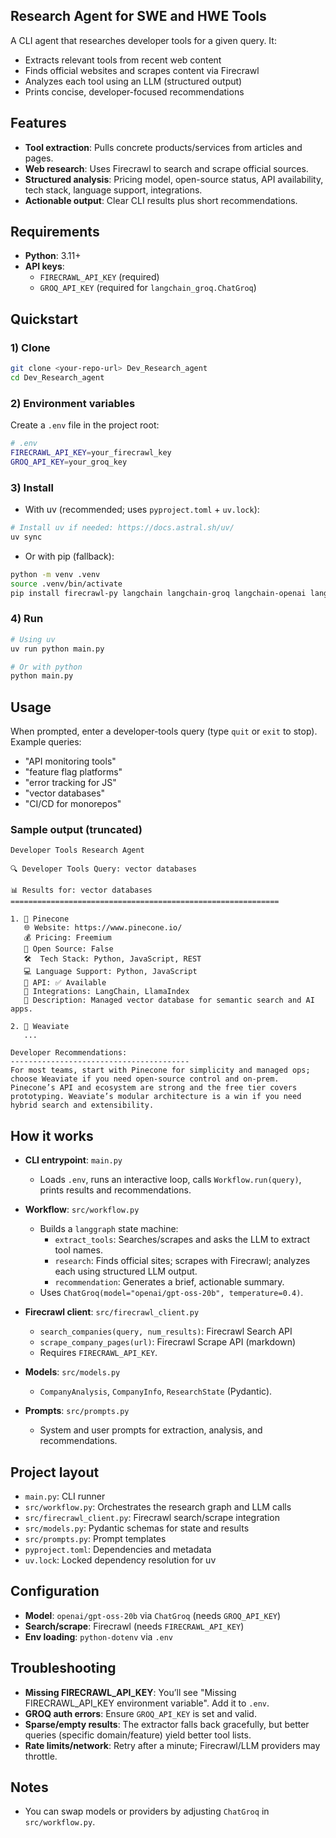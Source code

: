 ## Research Agent for SWE and HWE Tools

A CLI agent that researches developer tools for a given query. It:
- Extracts relevant tools from recent web content
- Finds official websites and scrapes content via Firecrawl
- Analyzes each tool using an LLM (structured output)
- Prints concise, developer-focused recommendations

## Features
- **Tool extraction**: Pulls concrete products/services from articles and pages.
- **Web research**: Uses Firecrawl to search and scrape official sources.
- **Structured analysis**: Pricing model, open-source status, API availability, tech stack, language support, integrations.
- **Actionable output**: Clear CLI results plus short recommendations.

## Requirements
- **Python**: 3.11+
- **API keys**:
  - `FIRECRAWL_API_KEY` (required)
  - `GROQ_API_KEY` (required for `langchain_groq.ChatGroq`)

## Quickstart

### 1) Clone
```bash
git clone <your-repo-url> Dev_Research_agent
cd Dev_Research_agent
```

### 2) Environment variables
Create a `.env` file in the project root:
```bash
# .env
FIRECRAWL_API_KEY=your_firecrawl_key
GROQ_API_KEY=your_groq_key
```

### 3) Install

- With uv (recommended; uses `pyproject.toml` + `uv.lock`):
```bash
# Install uv if needed: https://docs.astral.sh/uv/
uv sync
```

- Or with pip (fallback):
```bash
python -m venv .venv
source .venv/bin/activate
pip install firecrawl-py langchain langchain-groq langchain-openai langgraph pydantic python-dotenv
```

### 4) Run
```bash
# Using uv
uv run python main.py

# Or with python
python main.py
```

## Usage
When prompted, enter a developer-tools query (type `quit` or `exit` to stop). Example queries:
- "API monitoring tools"
- "feature flag platforms"
- "error tracking for JS"
- "vector databases"
- "CI/CD for monorepos"

### Sample output (truncated)
```text
Developer Tools Research Agent

🔍 Developer Tools Query: vector databases

📊 Results for: vector databases
============================================================

1. 🏢 Pinecone
   🌐 Website: https://www.pinecone.io/
   💰 Pricing: Freemium
   📖 Open Source: False
   🛠️  Tech Stack: Python, JavaScript, REST
   💻 Language Support: Python, JavaScript
   🔌 API: ✅ Available
   🔗 Integrations: LangChain, LlamaIndex
   📝 Description: Managed vector database for semantic search and AI apps.

2. 🏢 Weaviate
   ...

Developer Recommendations:
----------------------------------------
For most teams, start with Pinecone for simplicity and managed ops; choose Weaviate if you need open-source control and on-prem. Pinecone’s API and ecosystem are strong and the free tier covers prototyping. Weaviate’s modular architecture is a win if you need hybrid search and extensibility.
```

## How it works

- **CLI entrypoint**: `main.py`
  - Loads `.env`, runs an interactive loop, calls `Workflow.run(query)`, prints results and recommendations.

  
- **Workflow**: `src/workflow.py`
  - Builds a `langgraph` state machine:
    - `extract_tools`: Searches/scrapes and asks the LLM to extract tool names.
    - `research`: Finds official sites; scrapes with Firecrawl; analyzes each using structured LLM output.
    - `recommendation`: Generates a brief, actionable summary.
  - Uses `ChatGroq(model="openai/gpt-oss-20b", temperature=0.4)`.


- **Firecrawl client**: `src/firecrawl_client.py`
  - `search_companies(query, num_results)`: Firecrawl Search API
  - `scrape_company_pages(url)`: Firecrawl Scrape API (markdown)
  - Requires `FIRECRAWL_API_KEY`.

- **Models**: `src/models.py`
  - `CompanyAnalysis`, `CompanyInfo`, `ResearchState` (Pydantic).
- **Prompts**: `src/prompts.py`
  - System and user prompts for extraction, analysis, and recommendations.

## Project layout
- `main.py`: CLI runner
- `src/workflow.py`: Orchestrates the research graph and LLM calls
- `src/firecrawl_client.py`: Firecrawl search/scrape integration
- `src/models.py`: Pydantic schemas for state and results
- `src/prompts.py`: Prompt templates
- `pyproject.toml`: Dependencies and metadata
- `uv.lock`: Locked dependency resolution for uv

## Configuration
- **Model**: `openai/gpt-oss-20b` via `ChatGroq` (needs `GROQ_API_KEY`)
- **Search/scrape**: Firecrawl (needs `FIRECRAWL_API_KEY`)
- **Env loading**: `python-dotenv` via `.env`

## Troubleshooting
- **Missing FIRECRAWL_API_KEY**: You’ll see "Missing FIRECRAWL_API_KEY environment variable". Add it to `.env`.
- **GROQ auth errors**: Ensure `GROQ_API_KEY` is set and valid.
- **Sparse/empty results**: The extractor falls back gracefully, but better queries (specific domain/feature) yield better tool lists.
- **Rate limits/network**: Retry after a minute; Firecrawl/LLM providers may throttle.

## Notes
- You can swap models or providers by adjusting `ChatGroq` in `src/workflow.py`.
